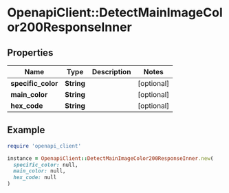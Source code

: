 # OpenapiClient::DetectMainImageColor200ResponseInner

## Properties

| Name | Type | Description | Notes |
| ---- | ---- | ----------- | ----- |
| **specific_color** | **String** |  | [optional] |
| **main_color** | **String** |  | [optional] |
| **hex_code** | **String** |  | [optional] |

## Example

```ruby
require 'openapi_client'

instance = OpenapiClient::DetectMainImageColor200ResponseInner.new(
  specific_color: null,
  main_color: null,
  hex_code: null
)
```

